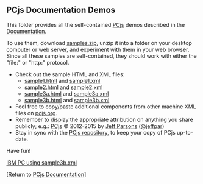 PCjs Documentation Demos
---

This folder provides all the self-contained [PCjs](/docs/about/pcjs/) demos described in the [Documentation](/docs/pcjs/).

To use them, download [samples.zip](samples.zip), unzip it into a folder on your desktop computer or web server,
and experiment with them in your web browser.  Since all these samples are self-contained, they should work with either
the "file:" or "http:" protocol.

+ Check out the sample HTML and XML files:
	- [sample1.html](sample1.html) and [sample1.xml](sample1.xml)
	- [sample2.html](sample2.html) and [sample2.xml](sample2.xml)
	- [sample3a.html](sample3a.html) and [sample3a.xml](sample3a.xml)
	- [sample3b.html](sample3b.html) and [sample3b.xml](sample3b.xml)
+ Feel free to copy/paste additional components from other machine XML files on [pcjs.org](http://www.pcjs.org/).
+ Remember to display the appropriate attribution on anything you share publicly; e.g.:
		[PCjs](http://pcjs.org) © 2012-2015 by [Jeff Parsons](mailto:Jeff@pcjs.org) ([@jeffpar](http://twitter.com/jeffpar))
+ Stay in sync with the [PCjs repository](https://github.com/jeffpar/pcjs), to keep your copy of PCjs up-to-date.

Have fun!

[IBM PC using sample3b.xml](sample3b.xml "PCjs:sample3")

[Return to [PCjs Documentation](..)]
